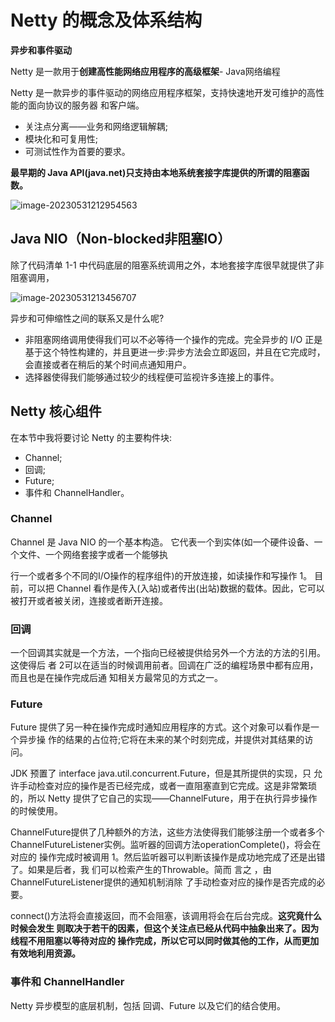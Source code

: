 # Netty 的概念及体系结构

**异步和事件驱动**

Netty 是一款用于**创建高性能网络应用程序的高级框架**- Java网络编程

Netty 是一款异步的事件驱动的网络应用程序框架，支持快速地开发可维护的高性能的面向协议的服务器 和客户端。

- 关注点分离——业务和网络逻辑解耦;
- 模块化和可复用性;
- 可测试性作为首要的要求。

**最早期的 Java API(java.net)只支持由本地系统套接字库提供的所谓的阻塞函数。**

![image-20230531212954563](http://8.130.25.175:8080/img/image-20230531212954563.png)

## **Java NIO**（Non-blocked非阻塞IO）

除了代码清单 1-1 中代码底层的阻塞系统调用之外，本地套接字库很早就提供了非阻塞调用，

![image-20230531213456707](http://8.130.25.175:8080/img/image-20230531213456707.png)

异步和可伸缩性之间的联系又是什么呢? 

- 非阻塞网络调用使得我们可以不必等待一个操作的完成。完全异步的 I/O 正是基于这个特性构建的，并且更进一步:异步方法会立即返回，并且在它完成时，会直接或者在稍后的某个时间点通知用户。 
- 选择器使得我们能够通过较少的线程便可监视许多连接上的事件。





## Netty 核心组件

在本节中我将要讨论 Netty 的主要构件块: 

- Channel;
- 回调;
- Future;
- 事件和 ChannelHandler。

### Channel

Channel 是 Java NIO 的一个基本构造。 它代表一个到实体(如一个硬件设备、一个文件、一个网络套接字或者一个能够执

行一个或者多个不同的I/O操作的程序组件)的开放连接，如读操作和写操作 1。 目前，可以把 Channel 看作是传入(入站)或者传出(出站)数据的载体。因此，它可以被打开或者被关闭，连接或者断开连接。

###  回调

一个回调其实就是一个方法，一个指向已经被提供给另外一个方法的方法的引用。这使得后 者 2可以在适当的时候调用前者。回调在广泛的编程场景中都有应用，而且也是在操作完成后通 知相关方最常见的方式之一。

### Future

Future 提供了另一种在操作完成时通知应用程序的方式。这个对象可以看作是一个异步操 作的结果的占位符;它将在未来的某个时刻完成，并提供对其结果的访问。

JDK 预置了 interface java.util.concurrent.Future，但是其所提供的实现，只 允许手动检查对应的操作是否已经完成，或者一直阻塞直到它完成。这是非常繁琐的，所以 Netty 提供了它自己的实现——ChannelFuture，用于在执行异步操作的时候使用。

ChannelFuture提供了几种额外的方法，这些方法使得我们能够注册一个或者多个 ChannelFutureListener实例。监听器的回调方法operationComplete()，将会在对应的 操作完成时被调用 1。然后监听器可以判断该操作是成功地完成了还是出错了。如果是后者，我 们可以检索产生的Throwable。简而 言之 ，由ChannelFutureListener提供的通知机制消除 了手动检查对应的操作是否完成的必要。

connect()方法将会直接返回，而不会阻塞，该调用将会在后台完成。**这究竟什么时候会发生 则取决于若干的因素，但这个关注点已经从代码中抽象出来了。因为线程不用阻塞以等待对应的 操作完成，所以它可以同时做其他的工作，从而更加有效地利用资源。**

### 事件和 ChannelHandler



Netty 异步模型的底层机制，包括 回调、Future 以及它们的结合使用。